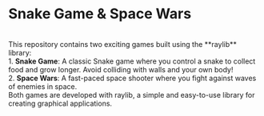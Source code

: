 # Snake Game & Space Wars
<br>
This repository contains two exciting games built using the **raylib** library:
<br>
1. <b>Snake Game</b>: A classic Snake game where you control a snake to collect food and grow longer. Avoid colliding with walls and your own body! <br>
2. <b>Space Wars</b>: A fast-paced space shooter where you fight against waves of enemies in space.
<br>
Both games are developed with raylib, a simple and easy-to-use library for creating graphical applications.
